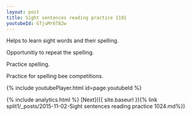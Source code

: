 ```yaml
---
layout: post
title: Sight sentences reading practice 1191
youtubeId: GTjuMr6T82w
---
```

 
 
Helps to learn sight words and their spelling.

Opportunitiy to repeat the spelling. 

Practice spelling. 
 
Practice for spelling bee competitions. 
 
{% include youtubePlayer.html id=page.youtubeId %}
 
 
{% include analytics.html %} 
[Next]({{ site.baseurl }}{% link  split1/_posts/2015-11-02-Sight sentences reading practice 1024.md%})
 
